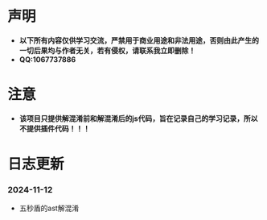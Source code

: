 #  声明

- **以下所有内容仅供学习交流，严禁用于商业用途和非法用途，否则由此产生的一切后果均与作者无关，若有侵权，请联系我立即删除！**
- **QQ:1067737886**

# 注意

- **该项目只提供解混淆前和解混淆后的js代码，旨在记录自己的学习记录，所以不提供插件代码！！！**

#  日志更新

### 2024-11-12

- 五秒盾的ast解混淆

